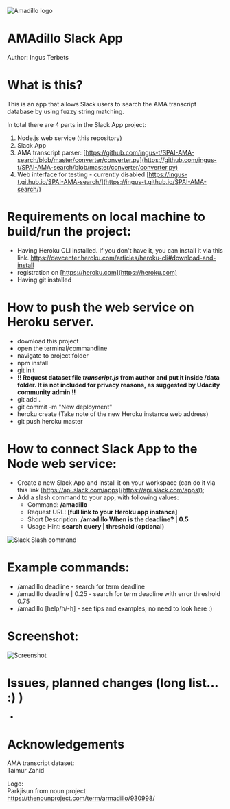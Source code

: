 ![Amadillo logo](https://github.com/ingus-t/SPAI-AMA-nodejs/blob/master/img/amadillo.png "Amadillo")
# AMAdillo Slack App

Author: Ingus Terbets

# What is this?
This is an app that allows Slack users to search the AMA transcript database by using fuzzy string matching.

In total there are 4 parts in the Slack App project:
1. Node.js web service (this repository)
2. Slack App
3. AMA transcript parser: [https://github.com/ingus-t/SPAI-AMA-search/blob/master/converter/converter.py](https://github.com/ingus-t/SPAI-AMA-search/blob/master/converter/converter.py)
4. Web interface for testing - currently disabled [https://ingus-t.github.io/SPAI-AMA-search/](https://ingus-t.github.io/SPAI-AMA-search/)

# Requirements on local machine to build/run the project:
* Having Heroku CLI installed. If you don't have it, you can install it via this link.
https://devcenter.heroku.com/articles/heroku-cli#download-and-install
* registration on [https://heroku.com](https://heroku.com)
* Having git installed

# How to push the web service on Heroku server.
* download this project
* open the terminal/commandline
* navigate to project folder
* npm install
* git init
* **!! Request dataset file _transcript.js_ from author and put it inside /data folder. It is not included for privacy reasons, as suggested by Udacity community admin !!**
* git add . 
* git commit -m "New deployment"
* heroku create (Take note of the new Heroku instance web address)
* git push heroku master

# How to connect Slack App to the Node web service:
* Create a new Slack App and install it on your workspace (can do it via this link [https://api.slack.com/apps](https://api.slack.com/apps));
* Add a slash command to your app, with following values:  
  * Command:				**/amadillo**  
  * Request URL:			**[full link to your Heroku app instance]**  
  * Short Description:		**/amadillo When is the deadline? | 0.5**  
  * Usage Hint:				**search query | threshold (optional)**  

![Slack Slash command](https://raw.githubusercontent.com/ingus-t/SPAI-AMA-nodejs/master/img/Slack_slash_command.PNG "Slack Slash command")

# Example commands:
* /amadillo deadline - search for term deadline
* /amadillo deadline | 0.25 - search for term deadline with error threshold 0.75
* /amadillo [help/h/-h] - see tips and examples, no need to look here :)

# Screenshot:
![Screenshot](https://github.com/ingus-t/SPAI-AMA-nodejs/blob/master/img/ss.PNG "Screenshot")

# Issues, planned changes (long list... :) )
* 

# Acknowledgements

AMA transcript dataset:  
Taimur Zahid  

Logo:  
Parkjisun from noun project  
https://thenounproject.com/term/armadillo/930998/
